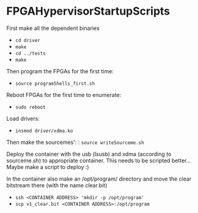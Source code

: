 # FPGAHypervisorStartupScripts

First make all the dependent binaries

- ``cd driver``
- ``make``
- ``cd ../tests``
- ``make``

Then program the FPGAs for the first time:
- ``source programShells_first.sh``

Reboot FPGAs for the first time to enumerate:
- ``sudo reboot``

Load drivers:
- ``insmod driver/xdma.ko``

Then make the sourcemes':
: ``source writeSourceme.sh``

Deploy the container with the usb (lsusb) and xdma<num> (according to sourceme<num>.sh) to appropriate container. This needs to be scripted better... Maybe make a script to deploy :)

In the container also make an /opt/program/ directory and move the clear bitstream there (with the name clear.bit)
- ``ssh <CONTAINER ADDRESS> 'mkdir -p /opt/program'``
- ``scp v1_clear.bit <CONTAINER ADDRESS>:/opt/program``
